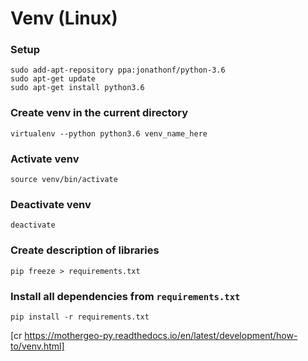 # Venv (Linux)

### Setup

```
sudo add-apt-repository ppa:jonathonf/python-3.6
sudo apt-get update
sudo apt-get install python3.6
```



### Create venv in the current directory

```
virtualenv --python python3.6 venv_name_here
```



### Activate venv

```
source venv/bin/activate
```

### Deactivate venv

```
deactivate
```



### Create description of libraries

```
pip freeze > requirements.txt
```



### Install all dependencies from `requirements.txt`

```
pip install -r requirements.txt
```





[cr https://mothergeo-py.readthedocs.io/en/latest/development/how-to/venv.html]

